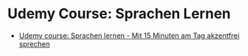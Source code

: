 # Udemy Course: Sprachen Lernen

- [Udemy course: Sprachen lernen - Mit 15 Minuten am Tag akzentfrei sprechen](https://www.udemy.com/course/mit-15-minuten-am-tag-jede-sprache-akzentfrei-lernen/learn/lecture/18988076#overview)
